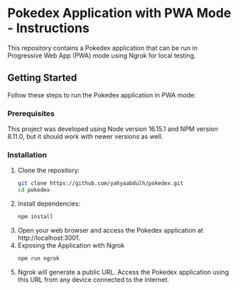 # Pokedex Application with PWA Mode - Instructions
This repository contains a Pokedex application that can be run in Progressive Web App (PWA) mode using Ngrok for local testing.

## Getting Started
Follow these steps to run the Pokedex application in PWA mode:

### Prerequisites
This project was developed using Node version 16.15.1 and NPM version 8.11.0, but it should work with newer versions as well.

### Installation
1. Clone the repository:
   ```sh
   git clone https://github.com/yahyaabdulh/pokedex.git
   cd pokedex
2. Install dependencies:
    ```sh
    npm install
3. Open your web browser and access the Pokedex application at http://localhost:3001.
4. Exposing the Application with Ngrok
    ```sh
    npm run ngrok
5. Ngrok will generate a public URL. Access the Pokedex application using this URL from any device connected to the internet.